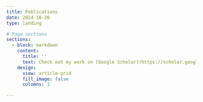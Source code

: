 ```yaml
---
title: Publications
date: 2024-10-20
type: landing

# Page sections
sections:
  - block: markdown
    content:
      title: ''
      text: Check out my work on [Google Scholar](https://scholar.google.com/citations?user=RhThiI8AAAAJ&hl=en)
    design:
      view: article-grid
      fill_image: false
      columns: 3

---
```

